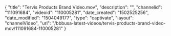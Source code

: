 {
    "title": "Tervis Products Brand Video.mov",
    "description": "",
    "channelid": "111091684",
    "videoid": "110005281",
    "date_created": "1502525256",
    "date_modified": "1504049177",
    "type": "captivate",
    "layout": "channelVideo",
    "url": "\/bbbusa-latest-videos\/tervis-products-brand-video-mov\/111091684-110005281"
}